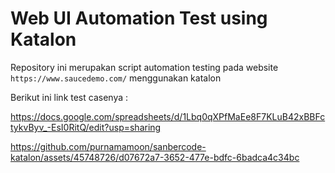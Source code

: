 # Web UI Automation Test using Katalon
Repository ini merupakan script automation testing pada website `https://www.saucedemo.com/` menggunakan katalon

Berikut ini link test casenya : 

https://docs.google.com/spreadsheets/d/1Lbq0qXPfMaEe8F7KLuB42xBBFctykvByv_-EsI0RitQ/edit?usp=sharing



https://github.com/purnamamoon/sanbercode-katalon/assets/45748726/d07672a7-3652-477e-bdfc-6badca4c34bc

